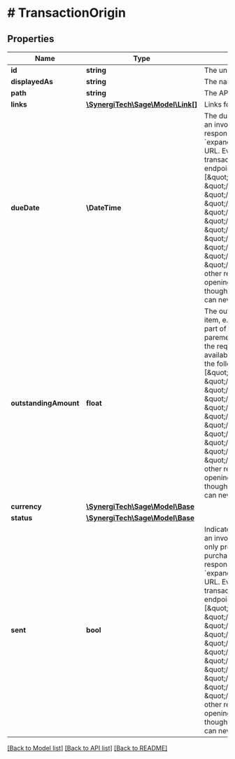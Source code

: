 # # TransactionOrigin

## Properties

Name | Type | Description | Notes
------------ | ------------- | ------------- | -------------
**id** | **string** | The unique identifier for the item | [optional]
**displayedAs** | **string** | The name of the resource | [optional]
**path** | **string** | The API path for the resource | [optional]
**links** | [**\SynergiTech\Sage\Model\Link[]**](Link.md) | Links for the resource | [optional]
**dueDate** | **\DateTime** | The due date of the associated item, e.g. an invoice This attribute is only part of the response when the GET paremeter &#x60;expand_origin&#x3D;true&#x60; is set in the request URL. Even then, it is only available on transaction origins found at the following endpoints: [\&quot;/contact_opening_balance\&quot;, \&quot;/purchase_corrective_invoice\&quot;, \&quot;/sales_corrective_invoice\&quot;, \&quot;/purchase_credit_note\&quot;, \&quot;/purchase_invoice\&quot;, \&quot;/purchase_quick_entry\&quot;, \&quot;/sales_credit_note\&quot;, \&quot;/sales_estimate\&quot;, \&quot;/sales_invoice\&quot;, \&quot;/sales_quick_entry\&quot;, \&quot;/sales_quote\&quot;]. There are other resources, e.g. bank transfers, bank opening balances, or journals, which--though possibly origins of a transaction--can never have this attribute. | [optional]
**outstandingAmount** | **float** | The outstanding amount of the associated item, e.g. an invoice This attribute is only part of the response when the GET paremeter &#x60;expand_origin&#x3D;true&#x60; is set in the request URL. Even then, it is only available on transaction origins found at the following endpoints: [\&quot;/contact_opening_balance\&quot;, \&quot;/purchase_corrective_invoice\&quot;, \&quot;/sales_corrective_invoice\&quot;, \&quot;/purchase_credit_note\&quot;, \&quot;/purchase_invoice\&quot;, \&quot;/purchase_quick_entry\&quot;, \&quot;/sales_credit_note\&quot;, \&quot;/sales_estimate\&quot;, \&quot;/sales_invoice\&quot;, \&quot;/sales_quick_entry\&quot;, \&quot;/sales_quote\&quot;]. There are other resources, e.g. bank transfers, bank opening balances, or journals, which--though possibly origins of a transaction--can never have this attribute. | [optional]
**currency** | [**\SynergiTech\Sage\Model\Base**](Base.md) |  | [optional]
**status** | [**\SynergiTech\Sage\Model\Base**](Base.md) |  | [optional]
**sent** | **bool** | Indicates whether the associated item, e.g. an invoice, has been sent. This attribute is only present for sales items (not purchase) This attribute is only part of the response when the GET paremeter &#x60;expand_origin&#x3D;true&#x60; is set in the request URL. Even then, it is only available on transaction origins found at the following endpoints: [\&quot;/contact_opening_balance\&quot;, \&quot;/purchase_corrective_invoice\&quot;, \&quot;/sales_corrective_invoice\&quot;, \&quot;/purchase_credit_note\&quot;, \&quot;/purchase_invoice\&quot;, \&quot;/purchase_quick_entry\&quot;, \&quot;/sales_credit_note\&quot;, \&quot;/sales_estimate\&quot;, \&quot;/sales_invoice\&quot;, \&quot;/sales_quick_entry\&quot;, \&quot;/sales_quote\&quot;]. There are other resources, e.g. bank transfers, bank opening balances, or journals, which--though possibly origins of a transaction--can never have this attribute. | [optional]

[[Back to Model list]](../../README.md#models) [[Back to API list]](../../README.md#endpoints) [[Back to README]](../../README.md)
